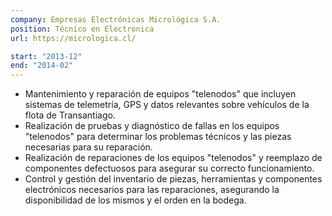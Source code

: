 ```yaml
---
company: Empresas Electrónicas Micrológica S.A.
position: Técnico en Electronica
url: https://micrologica.cl/

start: "2013-12"
end: "2014-02"
---
```


- Mantenimiento y reparación de equipos "telenodos" que incluyen sistemas de telemetría, GPS y datos relevantes sobre vehículos de la flota de Transantiago.
- Realización de pruebas y diagnóstico de fallas en los equipos "telenodos" para determinar los problemas técnicos y las piezas necesarias para su reparación.
- Realización de reparaciones de los equipos "telenodos" y reemplazo de componentes defectuosos para asegurar su correcto funcionamiento.
- Control y gestión del inventario de piezas, herramientas y componentes electrónicos necesarios para las reparaciones, asegurando la disponibilidad de los mismos y el orden en la bodega.
